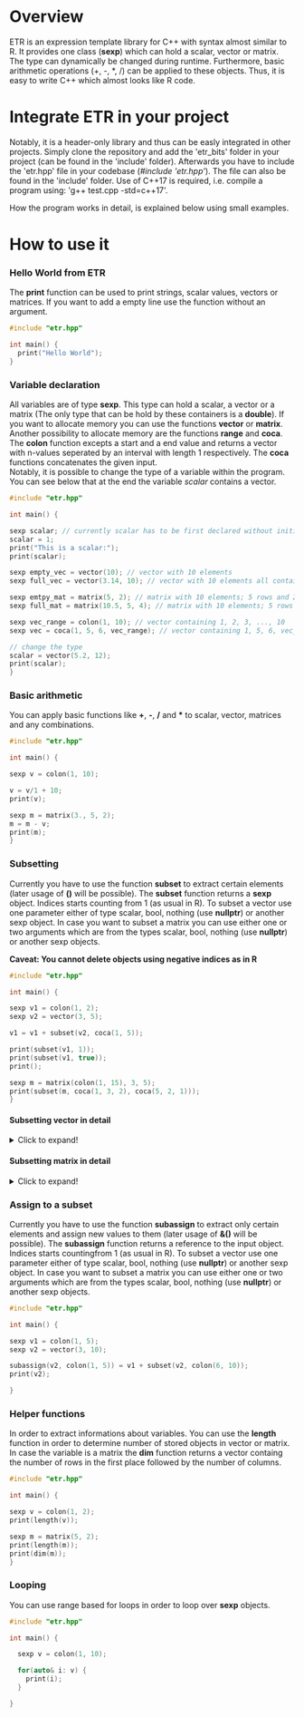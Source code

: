 # Overview 

ETR is an expression template library for C++ with syntax almost similar to R. It provides one class (**sexp**) which can hold a scalar, vector or matrix. The type can dynamically be changed during runtime. 
Furthermore, basic arithmetic operations (+, -, \*, /) can be applied to these objects. Thus, it is easy to write C++ which almost looks like R code. 

# Integrate ETR in your project

Notably, it is a header-only library and thus can be easly integrated in other projects. Simply clone the repository and add the 'etr_bits' folder in your project (can be found in the 'include' folder). Afterwards you have to include the 'etr.hpp' file in your codebase (*#include 'etr.hpp'*). The file can also be found in the 'include' folder. Use of C++17 is required, i.e. compile a program using: 'g++ test.cpp -std=c++17'. 

How the program works in detail, is explained below using small examples. 

# How to use it

### Hello World from ETR

The **print** function can be used to print strings, scalar values, vectors or matrices. If you want to add a empty line use the function without an argument. 

```Cpp
#include "etr.hpp"

int main() {
  print("Hello World");
}
```

### Variable declaration

All variables are of type **sexp**. This type can hold a scalar, a vector or a matrix (The only type that can be hold by these containers is a **double**). If you want to allocate memory you can use the functions **vector** or **matrix**. Another possibility to allocate memory are the functions **range** and **coca**. The **colon** function excepts a start and a end value and returns a vector with n-values seperated by an interval with length 1 respectively. The **coca** functions concatenates the given input. \
Notably, it is possible to change the type of a variable within the program. You can see below that at the end the variable *scalar* contains a vector. 

```Cpp
#include "etr.hpp"

int main() {

sexp scalar; // currently scalar has to be first declared without initialization 
scalar = 1;
print("This is a scalar:");
print(scalar);

sexp empty_vec = vector(10); // vector with 10 elements
sexp full_vec = vector(3.14, 10); // vector with 10 elements all contain 3.14

sexp emtpy_mat = matrix(5, 2); // matrix with 10 elements; 5 rows and 2 cols
sexp full_mat = matrix(10.5, 5, 4); // matrix with 10 elements; 5 rows and 4 cols all contain 10.5

sexp vec_range = colon(1, 10); // vector containing 1, 2, 3, ..., 10
sexp vec = coca(1, 5, 6, vec_range); // vector containing 1, 5, 6, vec_range

// change the type
scalar = vector(5.2, 12);
print(scalar);
}
```

### Basic arithmetic

You can apply basic functions like **+**, **-**, **/** and **\*** to scalar, vector, matrices and any combinations. 

```Cpp
#include "etr.hpp"

int main() {

sexp v = colon(1, 10);

v = v/1 + 10;
print(v);

sexp m = matrix(3., 5, 2);
m = m - v;
print(m);
}
```

### Subsetting

Currently you have to use the function **subset** to extract certain elements (later usage of **()** will be possible). The **subset** function returns a **sexp** object. Indices starts counting from 1 (as usual in R). To subset a vector use one parameter either of type scalar, bool, nothing (use **nullptr**) or another sexp object. In case you want to subset a matrix you can use either one or two arguments which are from the types scalar, bool, nothing (use **nullptr**) or another sexp objects. 

**Caveat: You cannot delete objects using negative indices as in R**

```Cpp
#include "etr.hpp"

int main() {

sexp v1 = colon(1, 2);
sexp v2 = vector(3, 5);

v1 = v1 + subset(v2, coca(1, 5));

print(subset(v1, 1));
print(subset(v1, true));
print();

sexp m = matrix(colon(1, 15), 3, 5);
print(subset(m, coca(1, 3, 2), coca(5, 2, 1)));
}
```

#### Subsetting vector in detail
<details>
  <summary>Click to expand!</summary>
In the program below you can see all the cases of subsetting a vector (matrix subsetting behaves in the same way). 

```Cpp
#include "etr.hpp"

int main() {
  sexp v = colon(1, 6);
  print(v);
  print();

  print("bool");
  print("true: ");
  print(subset(v, true));
  print("false: ");
  print(subset(v, false));
  print();

  print("integer or double");
  print(subset(v, 1));
  print(subset(v, 5.5));
  print();

  print("nothing (nullptr):");
  print(subset(v, nullptr));
  print();

  sexp positions = coca(1, 6, 2, 3);
  print("other vec:");
  print(subset(v, positions));
  print();

  VEC<bool> vec_bool(4); // output e.g. of comparison of two vectors not implemented yet
  vec_bool[0] = true;
  vec_bool[1] = false;
  vec_bool[2] = true;
  vec_bool[3] = true;
  print("bool vec:");
  print(subset(v, vec_bool));
  print();
}
```
</details>


#### Subsetting matrix in detail
<details>
  <summary>Click to expand!</summary>
In the program below you can see all the cases of subsetting a matrix.


```Cpp
#include "etr.hpp"

int main() {
  sexp m = matrix(colon(1, 15), 5, 3);
  print(m);
  print();

  print("bool");
  print("true, true: ");
  print(subset(m, true, true));
  print("false, true: ");
  print(subset(m, false, true));
  print();

  print("integer or double");
  print(subset(m, 1, 1));
  print(subset(m, 5.5, 2));
  print();

  print("nothing (nullptr):");
  print(subset(m, nullptr, nullptr));
  print();

  sexp positions1 = coca(1, 5, 2, 3);
  sexp positions2 = coca(1, 3, 2, 3);
  print("other vecs:");
  print(subset(m, positions1, positions2));
  print();

  VEC<bool> vec_bool1(3); // output e.g. of comparison of two vectors not implemented yet
  vec_bool1[0] = true;
  vec_bool1[1] = false;
  vec_bool1[2] = true;

  VEC<bool> vec_bool2(4); // output e.g. of comparison of two vectors not implemented yet
  vec_bool2[0] = true;
  vec_bool2[1] = true;
  vec_bool2[2] = false;
  vec_bool2[3] = true;
  print("bool vec:");
  print(subset(m, vec_bool1, vec_bool2));
  print();

}
```
</details>

### Assign to a subset

Currently you have to use the function **subassign** to extract only certain elements and assign new values to them (later usage of **&()** will be possible). The **subassign** function returns a reference to the input object. Indices starts countingfrom 1 (as usual in R). To subset a vector use one parameter either of type scalar, bool, nothing (use **nullptr**) or another sexp object. In case you want to subset a matrix you can use either one or two arguments which are from the types scalar, bool, nothing (use **nullptr**) or another sexp objects. 

```Cpp
#include "etr.hpp"

int main() {

sexp v1 = colon(1, 5);
sexp v2 = vector(3, 10);

subassign(v2, colon(1, 5)) = v1 + subset(v2, colon(6, 10));
print(v2);

}
```

### Helper functions

In order to extract informations about variables. You can use the **length** function in order to determine number of stored objects in vector or matrix. In case the variable is a matrix the **dim** function returns a vector containg the number of rows in the first place followed by the number of columns. 

```Cpp
#include "etr.hpp"

int main() {

sexp v = colon(1, 2);
print(length(v));

sexp m = matrix(5, 2);
print(length(m));
print(dim(m));
}
```


### Looping

You can use range based for loops in order to loop over **sexp** objects. 

```Cpp
#include "etr.hpp"

int main() {

  sexp v = colon(1, 10);

  for(auto& i: v) {
    print(i);
  }

}

```


